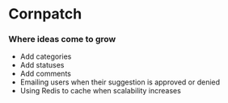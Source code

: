 # Cornpatch
### Where ideas come to grow

- Add categories
- Add statuses
- Add comments
- Emailing users when their suggestion is approved or denied
- Using Redis to cache when scalability increases
